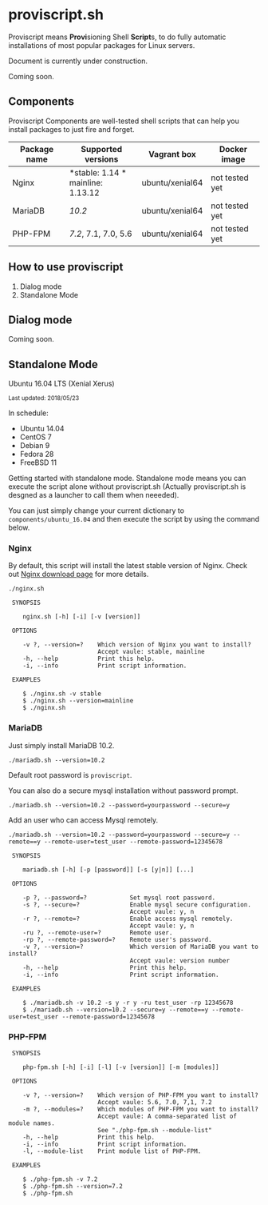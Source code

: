 # proviscript.sh

Proviscript means **Provi**sioning Shell **Script**s, to do fully automatic installations of most popular packages for Linux servers.

Document is currently under construction.

Coming soon.

## Components

Proviscript Components are well-tested shell scripts that can help you install packages to just fire and forget. 

| Package name  | Supported versions | Vagrant box | Docker image |
|---|---|---|---|
|  Nginx |  *stable: 1.14 *<br />mainline: 1.13.12 | ubuntu/xenial64 | not tested yet |
|  MariaDB |  *10.2* | ubuntu/xenial64 | not tested yet |
|  PHP-FPM |  *7.2*, 7.1, 7.0, 5.6 | ubuntu/xenial64 | not tested yet |


## How to use proviscript

1. Dialog mode
2. Standalone Mode

## Dialog mode

Coming soon.

## Standalone Mode

Ubuntu 16.04 LTS (Xenial Xerus)

<small>Last updated: 2018/05/23</small>

In schedule:

* Ubuntu 14.04
* CentOS 7
* Debian 9
* Fedora 28
* FreeBSD 11

Getting started with standalone mode. Standalone mode means you can execute the script alone without proviscript.sh 
(Actually proviscript.sh is desgned as a launcher to call them when neeeded). 

You can just simply change your current dictionary to `components/ubuntu_16.04` and then execute the script by using the command below. 

### Nginx

By default, this script will install the latest stable version of Nginx.
Check out <a href="https://nginx.org/en/download.html">Nginx download page</a> for more details.

```
./nginx.sh
```


```
 SYNOPSIS

    nginx.sh [-h] [-i] [-v [version]]

 OPTIONS

    -v ?, --version=?    Which version of Nginx you want to install?
                         Accept vaule: stable, mainline
    -h, --help           Print this help.
    -i, --info           Print script information.

 EXAMPLES

    $ ./nginx.sh -v stable
    $ ./nginx.sh --version=mainline
    $ ./nginx.sh
```

### MariaDB

Just simply install MariaDB 10.2.
```
./mariadb.sh --version=10.2
```
Default root password is `proviscript`.

You can also do a secure mysql installation without password prompt.

```
./mariadb.sh --version=10.2 --password=yourpassword --secure=y
```
Add an user who can access Mysql remotely.
```
./mariadb.sh --version=10.2 --password=yourpassword --secure=y --remote==y --remote-user=test_user --remote-password=12345678
```

```
 SYNOPSIS

    mariadb.sh [-h] [-p [password]] [-s [y|n]] [...]

 OPTIONS

    -p ?, --password=?            Set mysql root password.
    -s ?, --secure=?              Enable mysql secure configuration.
                                  Accept vaule: y, n
    -r ?, --remote=?              Enable access mysql remotely.
                                  Accept vaule: y, n
    -ru ?, --remote-user=?        Remote user.
    -rp ?, --remote-password=?    Remote user's password.
    -v ?, --version=?             Which version of MariaDB you want to install?
                                  Accept vaule: version number
    -h, --help                    Print this help.
    -i, --info                    Print script information.

 EXAMPLES

    $ ./mariadb.sh -v 10.2 -s y -r y -ru test_user -rp 12345678
    $ ./mariadb.sh --version=10.2 --secure=y --remote==y --remote-user=test_user --remote-password=12345678

```
### PHP-FPM

```
 SYNOPSIS

    php-fpm.sh [-h] [-i] [-l] [-v [version]] [-m [modules]]

 OPTIONS

    -v ?, --version=?    Which version of PHP-FPM you want to install?
                         Accept vaule: 5.6, 7.0, 7,1, 7.2
    -m ?, --modules=?    Which modules of PHP-FPM you want to install?
                         Accept vaule: A comma-separated list of module names.
                         See "./php-fpm.sh --module-list"
    -h, --help           Print this help.
    -i, --info           Print script information.
    -l, --module-list    Print module list of PHP-FPM.

 EXAMPLES

    $ ./php-fpm.sh -v 7.2
    $ ./php-fpm.sh --version=7.2
    $ ./php-fpm.sh
```
